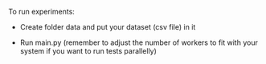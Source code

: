 To run experiments:

  - Create folder data and put your dataset (csv file) in it

  - Run main.py (remember to adjust the number of workers to fit with your system if you want to run tests parallelly)
